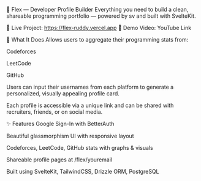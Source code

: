 🚀 Flex — Developer Profile Builder
Everything you need to build a clean, shareable programming portfolio — powered by sv and built with SvelteKit.

🔗 Live Project: https://flex-ruddy.vercel.app
🎥 Demo Video: YouTube Link

🧩 What It Does
Allows users to aggregate their programming stats from:

Codeforces

LeetCode

GitHub

Users can input their usernames from each platform to generate a personalized, visually appealing profile card.

Each profile is accessible via a unique link and can be shared with recruiters, friends, or on social media.

✨ Features
Google Sign-In with BetterAuth

Beautiful glassmorphism UI with responsive layout

Codeforces, LeetCode, GitHub stats with graphs & visuals

Shareable profile pages at /flex/youremail

Built using SvelteKit, TailwindCSS, Drizzle ORM, PostgreSQL
